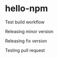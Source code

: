 # hello-npm

Test build workflow

Releasing minor version

Releasing fix version

Testing pull request


